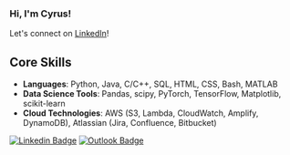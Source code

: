 ### Hi, I'm Cyrus!
Let's connect on [LinkedIn](https://www.linkedin.com/in/cyrusahn/)!

## Core Skills
- **Languages**: Python, Java, C/C++, SQL, HTML, CSS, Bash, MATLAB 
- **Data Science Tools**: Pandas, scipy, PyTorch, TensorFlow, Matplotlib, scikit-learn
- **Cloud Technologies**: AWS (S3, Lambda, CloudWatch, Amplify, DynamoDB), Atlassian (Jira, Confluence, Bitbucket)

[![Linkedin Badge](https://img.shields.io/badge/-@cyrusahn-blue?style=flat&logo=Linkedin&logoColor=white&link=https://www.linkedin.com/in/cyrusahn/)](https://www.linkedin.com/in/cyrusahn/)
[![Outlook Badge](https://img.shields.io/badge/-cyrusahn-84D7FF?style=flat&logo=Microsoft-Outlook&logoColor=white&link=mailto:cyrusahn@gmail.com)](mailto:cyrusahn@gmail.com)

<!--
**cyrusahn/cyrusahn** is a ✨ _special_ ✨ repository because its `README.md` (this file) appears on your GitHub profile.

Here are some ideas to get you started:

- 🔭 I’m currently working on ...
- 🌱 I’m currently learning ...
- 👯 I’m looking to collaborate on ...
- 🤔 I’m looking for help with ...
- 💬 Ask me about ...
- 📫 How to reach me: ...
- 😄 Pronouns: ...
- ⚡ Fun fact: ...
-->
